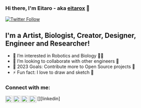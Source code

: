 ### Hi there, I'm Eitaro - aka [eitarox][website] 👋

<!-- [![Website](https://img.shields.io/website?label=eitarox.github.io&style=for-the-badge&url=https://eitarox.github.io/)](https://eitarox.github.io/)   -->
[![Twitter Follow](https://img.shields.io/twitter/follow/eitarox?color=1DA1F2&logo=twitter&style=for-the-badge)](https://twitter.com/intent/follow?original_referer=https://github.com/eitarox&screen_name=eitarox)

## I'm a Artist, Biologist, Creator, Designer, Engineer and Researcher!

- 🌱  I’m interested in Robotics and Biology 🤖🧠
- 👯  I’m looking to collaborate with other engineers 🤝
- 🥅  2023 Goals: Contribute more to Open Source projects 💪
- ⚡  Fun fact: I love to draw and sketch 🎨


### Connect with me:
[<img align="left" alt="eitarox | Twitter" width="22px" src="https://cdn.jsdelivr.net/npm/simple-icons@v3/icons/twitter.svg" />][twitter_jp]
[<img align="left" alt="eitarox | LinkedIn" width="22px" src="https://cdn.jsdelivr.net/npm/simple-icons@v3/icons/linkedin.svg" />][linkedin]
[<img align="left" alt="eitarox | Instagram" width="22px" src="https://cdn.jsdelivr.net/npm/simple-icons@v3/icons/instagram.svg" />][instagram]
[<img align="left" alt="eitarox | Instagram" width="22px" src="https://cdn.jsdelivr.net/npm/simple-icons@v3/icons/kaggle.svg" />][kaggle]

<br />

[website]: https://eitarox.github.io/
[twitter_jp]: https://twitter.com/eitarox
[twitter_eng]: https://twitter.com/OxEitar
[instagram]: https://instagram.com/eitarox
[kaggle]: https://www.kaggle.com/eitarox
